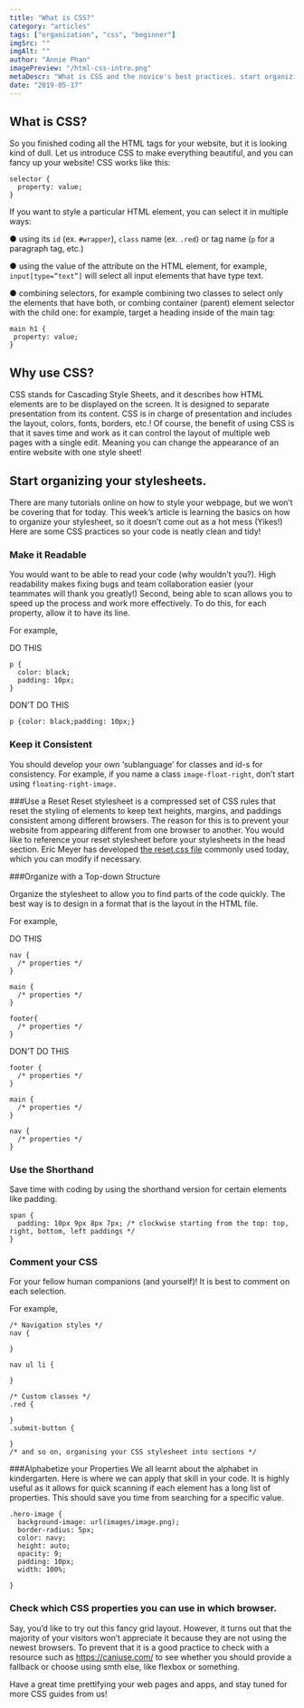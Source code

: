 ```yaml
---
title: "What is CSS?"
category: "articles"
tags: ["organization", "css", "beginner"]
imgSrc: ""
imgAlt: ""
author: "Annie Phan"
imagePreview: "/html-css-intro.png"
metaDescr: "What is CSS and the novice's best practices. start organizing your CSS stylesheets with our quick intro to CSS"
date: "2019-05-17"
---
```


## What is CSS?

So you finished coding all the HTML tags for your website, but it is looking kind of dull. Let us introduce CSS to make everything beautiful, and you can fancy up your website!
CSS works like this:
<pre class="language-css"><code class="language-css">selector {
  property: value;
}
</code></pre>
If you want to style a particular HTML element, you can select it in multiple ways:

 <span class="red mr3">●</span> using its <code>id</code> (ex. <code>#wrapper</code>), <code>class</code> name (ex. <code>.red</code>) or tag name (<code>p</code> for a paragraph tag, etc.)

 <span class="red mr3">●</span> using the value of the attribute on the HTML element, for example,  <code>input[type=”text”]</code> will select all input elements that have type text.

 <span class="red mr3">●</span> combining selectors, for example combining two classes to select only the elements that have both, or combing container (parent) element selector with the child one: for example, target a heading inside of the main tag:
 <pre class="language-css"><code>main h1 {
 property: value;
}</code></pre>

## Why use CSS?

CSS stands for Cascading Style Sheets, and it describes how HTML elements are to be displayed on the screen.  It is designed to separate presentation from its content. CSS is in charge of presentation and includes the layout, colors, fonts, borders, etc.! Of course, the benefit of using CSS is that it saves time and work as it can control the layout of multiple web pages with a single edit. Meaning you can change the appearance of an entire website with one style sheet!

## Start organizing your stylesheets.

There are many tutorials online on how to style your webpage, but we won’t be covering that for today. This week’s article is learning the basics on how to organize your stylesheet, so it doesn’t come out as a hot mess (Yikes!) Here are some CSS practices so your code is neatly clean and tidy!

### Make it Readable
You would want to be able to read your code (why wouldn’t you?). High readability makes fixing bugs and team collaboration easier (your teammates will thank you greatly!) Second, being able to scan allows you to speed up the process and work more effectively. To do this, for each property, allow it to have its line.

For example,

DO THIS
<pre class="bg-washed-green pa3">
<code class="language-css">p {
  color: black;
  padding: 10px;
}
</code></pre>

DON’T DO THIS

<pre class="bg-washed-red pa3">
<code class="language-css">p {color: black;padding: 10px;}
</code></pre>

### Keep it Consistent
You should develop your own ‘sublanguage’ for classes and id-s for consistency.  For example, if you name a class <code>image-float-right</code>, don’t start using <code>floating-right-image.</code>

###Use a Reset
Reset stylesheet is a compressed set of CSS rules that reset the styling of elements to keep text heights, margins, and paddings consistent among different browsers. The reason for this is to prevent your website from appearing different from one browser to another. You would like to reference your reset stylesheet before your stylesheets in the head section. Eric Meyer has developed <a target="_blank" rel="noopener noreferrer" href="https://meyerweb.com/eric/tools/css/reset/reset.css" title="link to the Eric Meyer reset.css file">the reset.css file</a> commonly used today, which you can modify if necessary.

###Organize with a Top-down Structure

Organize the stylesheet to allow you to find parts of the code quickly. The best way is to design in a format that is the layout in the HTML file.

For example,


DO THIS
<pre class="bg-washed-green pa3"><code class="language-css">nav {
  /* properties */
}

main {
  /* properties */
}

footer{
  /* properties */
}</code></pre>

DON’T DO THIS

<pre class="bg-washed-red pa3"><code class="language-css">footer {
  /* properties */
}

main {
  /* properties */
}

nav {
  /* properties */
}</code></pre>


### Use the Shorthand
Save time with coding by using the shorthand version for certain elements like padding.
<pre class="language-css"><code class="language-css">span {
  padding: 10px 9px 8px 7px; /* clockwise starting from the top: top, right, bottom, left paddings */
}</code></pre>

### Comment your CSS
For your fellow human companions (and yourself)! It is best to comment on each selection.

For example,

<pre class="language-css"><code class="language-css">/* Navigation styles */
nav {

}

nav ul li {

}

/* Custom classes */
.red {

}
.submit-button {

}
/* and so on, organising your CSS stylesheet into sections */
</code></pre>

###Alphabetize your Properties
We all learnt about the alphabet in kindergarten. Here is where we can apply that skill in your code. It is highly useful as it allows for quick scanning if each element has a long list of properties. This should save you time from searching for a specific value.
<pre class="language-css"><code class="language-css">.hero-image {
  background-image: url(images/image.png);
  border-radius: 5px;
  color: navy;
  height: auto;
  opacity: 9;
  padding: 10px;
  width: 100%;

}</code></pre>

### Check which CSS properties you can use in which browser.
Say, you’d like to try out this fancy grid layout. However, it turns out that the majority of your visitors won’t appreciate it because they are not using the newest browsers. To prevent that it is a good practice to check with a resource such as <a href="https://caniuse.com/" title="Can I use some CSS property" target="_blank" rel="noopener noreferrer">https://caniuse.com/</a> to see whether you should provide a fallback or choose using smth else, like flexbox or something.

Have a great time prettifying your web pages and apps, and stay tuned for more CSS guides from us!
